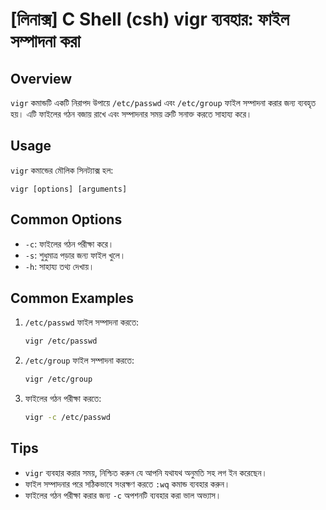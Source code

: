 # [লিনাক্স] C Shell (csh) vigr ব্যবহার: ফাইল সম্পাদনা করা

## Overview
`vigr` কমান্ডটি একটি নিরাপদ উপায়ে `/etc/passwd` এবং `/etc/group` ফাইল সম্পাদনা করার জন্য ব্যবহৃত হয়। এটি ফাইলের গঠন বজায় রাখে এবং সম্পাদনার সময় ত্রুটি সনাক্ত করতে সাহায্য করে।

## Usage
`vigr` কমান্ডের মৌলিক সিনট্যাক্স হল:

```
vigr [options] [arguments]
```

## Common Options
- `-c`: ফাইলের গঠন পরীক্ষা করে।
- `-s`: শুধুমাত্র পড়ার জন্য ফাইল খুলে।
- `-h`: সাহায্য তথ্য দেখায়।

## Common Examples
1. `/etc/passwd` ফাইল সম্পাদনা করতে:
   ```bash
   vigr /etc/passwd
   ```

2. `/etc/group` ফাইল সম্পাদনা করতে:
   ```bash
   vigr /etc/group
   ```

3. ফাইলের গঠন পরীক্ষা করতে:
   ```bash
   vigr -c /etc/passwd
   ```

## Tips
- `vigr` ব্যবহার করার সময়, নিশ্চিত করুন যে আপনি যথাযথ অনুমতি সহ লগ ইন করেছেন।
- ফাইল সম্পাদনার পরে সঠিকভাবে সংরক্ষণ করতে `:wq` কমান্ড ব্যবহার করুন।
- ফাইলের গঠন পরীক্ষা করার জন্য `-c` অপশনটি ব্যবহার করা ভাল অভ্যাস।